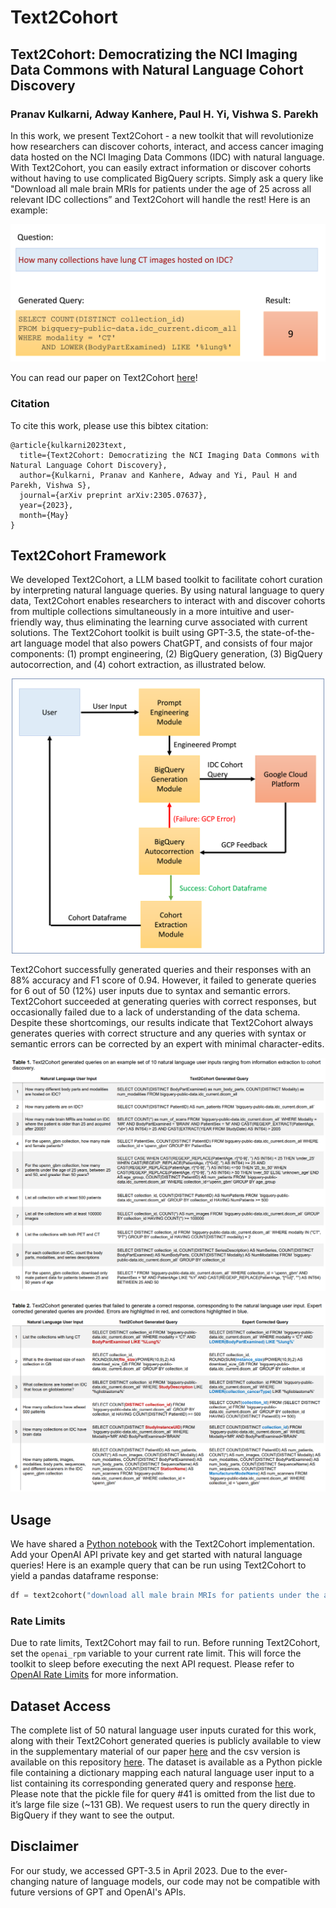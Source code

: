 # Text2Cohort

## Text2Cohort: Democratizing the NCI Imaging Data Commons with Natural Language Cohort Discovery

### Pranav Kulkarni, Adway Kanhere, Paul H. Yi, Vishwa S. Parekh

In this work, we present Text2Cohort - a new toolkit that will revolutionize how researchers can discover cohorts, interact, and access cancer imaging data hosted on the NCI Imaging Data Commons (IDC) with natural language. With Text2Cohort, you can easily extract information or discover cohorts without having to use complicated BigQuery scripts. Simply ask a query like "Download all male brain MRIs for patients under the age of 25 across all relevant IDC collections” and Text2Cohort will handle the rest! Here is an example:

<p align="center">
<img src="./assets/example.png" width="600">
</p>

You can read our paper on Text2Cohort [here](https://arxiv.org/abs/2305.07637)!

### Citation

To cite this work, please use this bibtex citation:

```text
@article{kulkarni2023text,
  title={Text2Cohort: Democratizing the NCI Imaging Data Commons with Natural Language Cohort Discovery},
  author={Kulkarni, Pranav and Kanhere, Adway and Yi, Paul H and Parekh, Vishwa S},
  journal={arXiv preprint arXiv:2305.07637},
  year={2023},
  month={May}
}
```

## Text2Cohort Framework

We developed Text2Cohort, a LLM based toolkit to facilitate cohort curation by interpreting natural language queries. By using natural language to query data, Text2Cohort enables researchers to interact with and discover cohorts from multiple collections simultaneously in a more intuitive and user-friendly way, thus eliminating the learning curve associated with current solutions. The Text2Cohort toolkit is built using GPT-3.5, the state-of-the-art language model that also powers ChatGPT, and consists of four major components: (1) prompt engineering, (2) BigQuery generation, (3) BigQuery autocorrection, and (4) cohort extraction, as illustrated below.

<p align="center">
<img src="./assets/text2cohort.png" width="500">
</p>

Text2Cohort successfully generated queries and their responses with an 88% accuracy and F1 score of 0.94. However, it failed to generate queries for 6 out of 50 (12%) user inputs due to syntax and semantic errors. Text2Cohort succeeded at generating queries with correct responses, but occasionally failed due to a lack of understanding of the data schema. Despite these shortcomings, our results indicate that Text2Cohort always generates queries with correct structure and any queries with syntax or semantic errors can be corrected by an expert with minimal character-edits. 

![Text2Cohort generated queries on an example set of 10 natural language user inputs, ranging from information extraction to cohort discovery.](./assets/correct_queries.png)

![Text2Cohort generated queries that failed to generate a correct response, corresponding to the natural language user input. Expert corrected generated queries are provided. Errors are highlighted in red, and corrections highlighted in blue.](./assets/incorrect_queries.png)

## Usage

We have shared a [Python notebook](./text2cohort.ipynb) with the Text2Cohort implementation. Add your OpenAI API private key and get started with natural language queries! Here is an example query that can be run using Text2Cohort to yield a pandas dataframe response:

```python
df = text2cohort("download all male brain MRIs for patients under the age of 25 across all relevant IDC collections")
```

### Rate Limits

Due to rate limits, Text2Cohort may fail to run. Before running Text2Cohort, set the `openai_rpm` variable to your current rate limit. This will force the toolkit to sleep before executing the next API request. Please refer to [OpenAI Rate Limits](https://platform.openai.com/docs/guides/rate-limits/overview) for more information.

## Dataset Access

The complete list of 50 natural language user inputs curated for this work, along with their Text2Cohort generated queries is publicly available to view in the supplementary material of our paper [here](https://arxiv.org/abs/2305.07637) and the csv version is available on this repository [here](./data/T2C_UM2ii_Text-Query.csv). The dataset is available as a Python pickle file containing a dictionary mapping each natural language user input to a list containing its corresponding generated query and response [here](https://drive.google.com/file/d/1BQHuuQNW1l2HAoD6spLNCjI80c6_GHX_/view). Please note that the pickle file for query #41 is omitted from the list due to it’s large file size (~131 GB). We request users to run the query directly in BigQuery if they want to see the output. 

## Disclaimer

For our study, we accessed GPT-3.5 in April 2023. Due to the ever-changing nature of language models, our code may not be compatible with future versions of GPT and OpenAI's APIs. 
